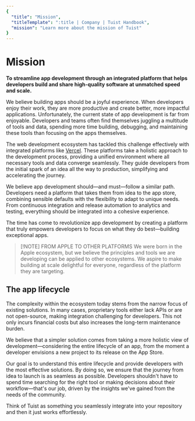 ```yaml
---
{
  "title": "Mission",
  "titleTemplate": ":title | Company | Tuist Handbook",
  "mission": "Learn more about the mission of Tuist"
}
---
```

# Mission

**To streamline app development through an integrated platform that helps developers build and share high-quality software at unmatched speed and scale.**

We believe building apps should be a joyful experience. When developers enjoy their work, they are more productive and create better, more impactful applications. Unfortunately, the current state of app development is far from enjoyable. Developers and teams often find themselves juggling a multitude of tools and data, spending more time building, debugging, and maintaining these tools than focusing on the apps themselves.

The web development ecosystem has tackled this challenge effectively with integrated platforms like [Vercel](https://vercel.com). These platforms take a holistic approach to the development process, providing a unified environment where all necessary tools and data converge seamlessly. They guide developers from the initial spark of an idea all the way to production, simplifying and accelerating the journey.

We believe app development should—and must—follow a similar path. Developers need a platform that takes them from idea to the app store, combining sensible defaults with the flexibility to adapt to unique needs. From continuous integration and release automation to analytics and testing, everything should be integrated into a cohesive experience.

The time has come to revolutionize app development by creating a platform that truly empowers developers to focus on what they do best—building exceptional apps.

> [!NOTE] FROM APPLE TO OTHER PLATFORMS
> We were born in the Apple ecosystem, but we believe the principles and tools we are developing can be applied to other ecosystems. We aspire to make building at scale delightful for everyone, regardless of the platform they are targeting.

## The app lifecycle

The complexity within the ecosystem today stems from the narrow focus of existing solutions. In many cases, proprietary tools either lack APIs or are not open-source, making integration challenging for developers. This not only incurs financial costs but also increases the long-term maintenance burden.

We believe that a simpler solution comes from taking a more holistic view of development—considering the entire lifecycle of an app, from the moment a developer envisions a new project to its release on the App Store.

Our goal is to understand this entire lifecycle and provide developers with the most effective solutions. By doing so, we ensure that the journey from idea to launch is as seamless as possible. Developers shouldn't have to spend time searching for the right tool or making decisions about their workflow—that's our job, driven by the insights we've gained from the needs of the community.

Think of Tuist as something you seamlessly integrate into your repository and then it just works effortlessly.
